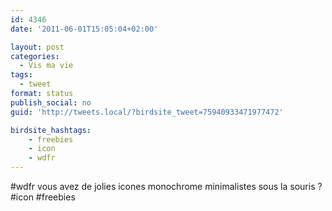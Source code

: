 ```yaml
---
id: 4346
date: '2011-06-01T15:05:04+02:00'

layout: post
categories:
  - Vis ma vie
tags:
  - tweet
format: status
publish_social: no
guid: 'http://tweets.local/?birdsite_tweet=75940933471977472'

birdsite_hashtags:
    - freebies
    - icon
    - wdfr
---
```


\#wdfr vous avez de jolies icones monochrome minimalistes sous la souris ? #icon #freebies